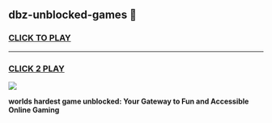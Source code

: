 
## dbz-unblocked-games 👋
<h3>
<a href="https://premium.freeplayer.one?title=dbz-unblocked-games&ref=14F">CLICK TO PLAY</a></h3>
<hr>

<h3>
<a href="https://premium.freeplayer.one?title=dbz-unblocked-games&ref=14F">CLICK 2 PLAY</a>
  
</h3>

<a href="https://premium.freeplayer.one?title=dbz-unblocked-games&ref=12F/"><img src="https://clearcache.store/games.png"></a>


**worlds hardest game unblocked: Your Gateway to Fun and Accessible Online Gaming**
